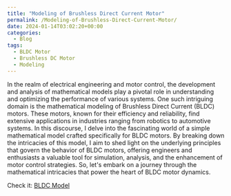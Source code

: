 ```yaml
---
title: "Modeling of Brushless Direct Current Motor"
permalink: /Modeling-of-Brushless-Direct-Current-Motor/
date: 2024-01-14T03:02:20+00:00
categories:
  - Blog
tags:
  - BLDC Motor
  - Brushless DC Motor
  - Modeling
---
```


In the realm of electrical engineering and motor control, the development and analysis of mathematical models play a pivotal role in understanding and optimizing the performance of various systems. One such intriguing domain is the mathematical modeling of Brushless Direct Current (BLDC) motors. These motors, known for their efficiency and reliability, find extensive applications in industries ranging from robotics to automotive systems. In this discourse, I delve into the fascinating world of a simple mathematical model crafted specifically for BLDC motors. By breaking down the intricacies of this model, I aim to shed light on the underlying principles that govern the behavior of BLDC motors, offering engineers and enthusiasts a valuable tool for simulation, analysis, and the enhancement of motor control strategies. So, let's embark on a journey through the mathematical intricacies that power the heart of BLDC motor dynamics.

Check it: [BLDC Model][link]

[link]: https://file.notion.so/f/f/88f4c2dd-6daa-4b54-850d-8c213be1b059/4b0a1507-84b1-4845-8b06-a90d93ce682b/BLDC_Motor.pdf?id=49658acd-e714-4c34-99be-56c33d39e8cd&table=block&spaceId=88f4c2dd-6daa-4b54-850d-8c213be1b059&expirationTimestamp=1705341600000&signature=maQ1UM2Gml85UY8lCPHqlX_bzfsgLXDEmzTSbnyT5gE&downloadName=BLDC_Motor.pdf